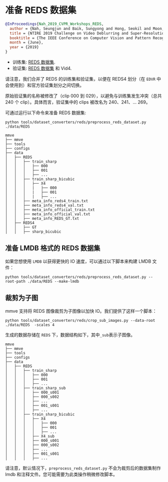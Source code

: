 # 准备 REDS 数据集

<!-- [DATASET] -->

```bibtex
@InProceedings{Nah_2019_CVPR_Workshops_REDS,
  author = {Nah, Seungjun and Baik, Sungyong and Hong, Seokil and Moon, Gyeongsik and Son, Sanghyun and Timofte, Radu and Lee, Kyoung Mu},
  title = {NTIRE 2019 Challenge on Video Deblurring and Super-Resolution: Dataset and Study},
  booktitle = {The IEEE Conference on Computer Vision and Pattern Recognition (CVPR) Workshops},
  month = {June},
  year = {2019}
}
```

- 训练集: [REDS 数据集](https://seungjunnah.github.io/Datasets/reds.html).
- 验证集: [REDS 数据集](https://seungjunnah.github.io/Datasets/reds.html) 和 Vid4.

请注意，我们合并了 REDS 的训练集和验证集，以便在 REDS4 划分（在 `EDVR` 中会使用到）和官方验证集划分之间切换。

原始验证集的名称被修改了（clip 000 到 029），以避免与训练集发生冲突（总共 240 个 clip）。具体而言，验证集中的 clips 被改名为 240、241、... 269。

可通过运行以下命令来准备 REDS 数据集:

```shell
python tools/dataset_converters/reds/preprocess_reds_dataset.py ./data/REDS
```

```text
mmve
├── mmve
├── tools
├── configs
├── data
│   ├── REDS
│   │   ├── train_sharp
│   │   │   ├── 000
│   │   │   ├── 001
│   │   │   ├── ...
│   │   ├── train_sharp_bicubic
│   │   │   ├── X4
│   │   │   |   ├── 000
│   │   │   |   ├── 001
│   │   │   |   ├── ...
│   │   ├── meta_info_reds4_train.txt
│   │   ├── meta_info_reds4_val.txt
│   │   ├── meta_info_official_train.txt
│   │   ├── meta_info_official_val.txt
│   │   ├── meta_info_REDS_GT.txt
│   ├── REDS4
│   │   ├── GT
│   │   ├── sharp_bicubic
```

## 准备 LMDB 格式的 REDS 数据集

如果您想使用 `LMDB` 以获得更快的 IO 速度，可以通过以下脚本来构建 LMDB 文件：

```shell
python tools/dataset_converters/reds/preprocess_reds_dataset.py --root-path ./data/REDS --make-lmdb
```

## 裁剪为子图

mmve 支持将 REDS 图像裁剪为子图像以加快 IO。我们提供了这样一个脚本：

```shell
python tools/dataset_converters/reds/crop_sub_images.py --data-root ./data/REDS  -scales 4
```

生成的数据存储在 `REDS` 下，数据结构如下，其中`_sub`表示子图像。

```text
mmve
├── mmve
├── tools
├── configs
├── data
│   ├── REDS
│   │   ├── train_sharp
│   │   │   ├── 000
│   │   │   ├── 001
│   │   │   ├── ...
│   │   ├── train_sharp_sub
│   │   │   ├── 000_s001
│   │   │   ├── 000_s002
│   │   │   ├── ...
│   │   │   ├── 001_s001
│   │   │   ├── ...
│   │   ├── train_sharp_bicubic
│   │   │   ├── X4
│   │   │   │   ├── 000
│   │   │   │   ├── 001
│   │   │   │   ├── ...
│   │   │   ├── X4_sub
│   │   │   ├── 000_s001
│   │   │   ├── 000_s002
│   │   │   ├── ...
│   │   │   ├── 001_s001
│   │   │   ├── ...
```

请注意，默认情况下，`preprocess_reds_dataset.py` 不会为裁剪后的数据集制作 lmdb 和注释文件。您可能需要为此类操作稍微修改脚本。

